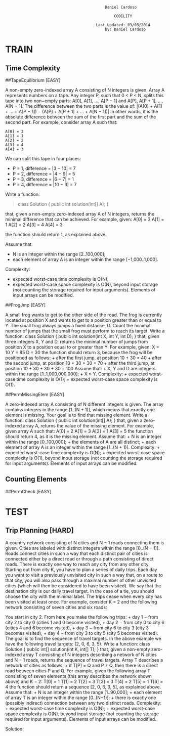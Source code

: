 	
	
												Daniel Cardoso
							
													CODILITY
							
											Last Updated: 03/03/2014
												by: Daniel Cardoso
												
TRAIN
=====
Time Complexity
---------------

##TapeEquilibrium [EASY]

A non-empty zero-indexed array A consisting of N integers is given. Array A represents numbers on a tape.
Any integer P, such that 0 < P < N, splits this tape into two non−empty parts: A[0], A[1], ..., A[P − 1] and A[P], A[P + 1], ..., A[N − 1].
The difference between the two parts is the value of: |(A[0] + A[1] + ... + A[P − 1]) − (A[P] + A[P + 1] + ... + A[N − 1])|
In other words, it is the absolute difference between the sum of the first part and the sum of the second part.
For example, consider array A such that:

	A[0] = 3
	A[1] = 1
	A[2] = 2
	A[3] = 4
	A[4] = 3  
	
We can split this tape in four places:

+	P = 1, difference = |3 − 10| = 7 
+	P = 2, difference = |4 − 9| = 5 
+	P = 3, difference = |6 − 7| = 1
+	P = 4, difference = |10 − 3| = 7 

Write a function:

>class Solution {
>	public int solution(int[] A);
>}

that, given a non-empty zero-indexed array A of N integers, returns the minimal difference that can be achieved.
For example, given:
	A[0] = 3
	A[1] = 1
	A[2] = 2
	A[3] = 4
	A[4] = 3
 
the function should return 1, as explained above.

Assume that:
+	N is an integer within the range [2..100,000];
+	each element of array A is an integer within the range [−1,000..1,000].

Complexity:
+	expected worst-case time complexity is O(N);
+	expected worst-case space complexity is O(N), beyond input storage (not counting the storage required for input arguments).
Elements of input arrays can be modified.

##FrogJmp [EASY]

A small frog wants to get to the other side of the road. The frog is currently located at position X and wants to get to a position greater than or equal to Y. The small frog always jumps a fixed distance, D.
Count the minimal number of jumps that the small frog must perform to reach its target.
Write a function:
class Solution { public int solution(int X, int Y, int D); }
that, given three integers X, Y and D, returns the minimal number of jumps from position X to a position equal to or greater than Y.
For example, given:
  X = 10
  Y = 85
  D = 30
the function should return 3, because the frog will be positioned as follows:
	+ after the first jump, at position 10 + 30 = 40
	+ after the second jump, at position 10 + 30 + 30 = 70
	+ after the third jump, at position 10 + 30 + 30 + 30 = 100
Assume that:
	+ X, Y and D are integers within the range [1..1,000,000,000];
	+ X ≤ Y.
Complexity:
	+ expected worst-case time complexity is O(1);
	+ expected worst-case space complexity is O(1).

##PermMissingElem [EASY]

A zero-indexed array A consisting of N different integers is given. The array contains integers in the range [1..(N + 1)], which means that exactly one element is missing.
Your goal is to find that missing element.
Write a function:
class Solution { public int solution(int[] A); }
that, given a zero-indexed array A, returns the value of the missing element.
For example, given array A such that:
  A[0] = 2
  A[1] = 3
  A[2] = 1
  A[3] = 5
the function should return 4, as it is the missing element.
Assume that:
	+ N is an integer within the range [0..100,000];
	+ the elements of A are all distinct;
	+ each element of array A is an integer within the range [1..(N + 1)].
Complexity:
	+ expected worst-case time complexity is O(N);
	+ expected worst-case space complexity is O(1), beyond input storage (not counting the storage required for input arguments).
Elements of input arrays can be modified.
	
Counting Elements
-----------------

##PermCheck [EASY]


TEST
====

Trip Planning [HARD]
--------------------

A country network consisting of N cities and N − 1 roads connecting them is given. Cities are labeled with distinct integers within the range [0..(N − 1)]. Roads connect cities in such a way that each distinct pair of cities is connected either by a direct road or through a path consisting of direct roads. There is exactly one way to reach any city from any other city.
Starting out from city K, you have to plan a series of daily trips. Each day you want to visit a previously unvisited city in such a way that, on a route to that city, you will also pass through a maximal number of other unvisited cities (which will then be considered to have been visited). We say that the destination city is our daily travel target.
In the case of a tie, you should choose the city with the minimal label. The trips cease when every city has been visited at least once.
For example, consider K = 2 and the following network consisting of seven cities and six roads:
 
You start in city 2. From here you make the following trips:
	+ day 1 − from city 2 to city 0 (cities 1 and 0 become visited),
	+ day 2 − from city 0 to city 6 (cities 4 and 6 become visited),
	+ day 3 − from city 6 to city 3 (city 3 becomes visited),
	+ day 4 − from city 3 to city 5 (city 5 becomes visited).
The goal is to find the sequence of travel targets. In the above example we have the following travel targets: (2, 0, 6, 3, 5).
Write a function:
class Solution { public int[] solution(int K, int[] T); }
that, given a non-empty zero-indexed array T consisting of N integers describing a network of N cities and N − 1 roads, returns the sequence of travel targets.
Array T describes a network of cities as follows:
	+ if T[P] = Q and P ≠ Q, then there is a direct road between cities P and Q.
For example, given the following array T consisting of seven elements (this array describes the network shown above) and K = 2:
    T[0] = 1
    T[1] = 2
    T[2] = 3
    T[3] = 3
    T[4] = 2
    T[5] = 1
    T[6] = 4
the function should return a sequence [2, 0, 6, 3, 5], as explained above.
Assume that:
	+ N is an integer within the range [1..90,000];
	+ each element of array T is an integer within the range [0..(N−1)];
	+ there is exactly one (possibly indirect) connection between any two distinct roads.
Complexity:
	+ expected worst-case time complexity is O(N);
	+ expected worst-case space complexity is O(N), beyond input storage (not counting the storage required for input arguments).
Elements of input arrays can be modified.

Solution:


